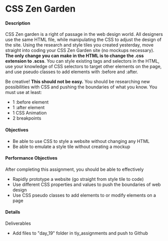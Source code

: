 # CSS Zen Garden

#### Description
CSS Zen garden is a right of passage in the web design world.  All designers use the same HTML file, while manipulating the CSS to adjust the design of the site.  Using the research and style tiles you created yesterday, move straight into coding your CSS Zen Garden site (no mockups necessary).  **The only change you can make in the HTML is to change the .css extension to .scss**.  You can style existing tags and selectors in the HTML, use your knowledge of CSS selectors to target other elements on the page, and use pseudo classes to add elements with :before and :after.  

Be creative! **This should not be easy.** You should be researching new possibilities with CSS and pushing the boundaries of what you know.  You must use at least:

- 1 :before element
- 1 :after element
- 1 CSS Animation
- 2 breakpoints

#### Objectives
- Be able to use CSS to style a website without changing any HTML
- Be able to emulate a style tile without creating a mockup

#### Performance Objectives
After completing this assignment, you should be able to effectively
- Rapidly prototype a website (go straight from style tile to code)
- Use different CSS properties and values to push the boundaries of web design
- Use CSS pseudo classes to add elements to or modify elements on a page

#### Details
Deliverables
- Add files to "day_19" folder in tiy\_assignments and push to Github
